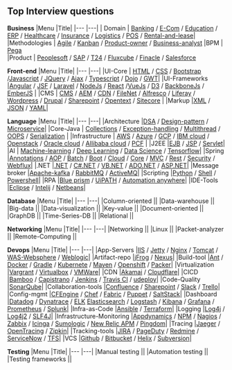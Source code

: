 ## Top Interview questions

**Business**
|Menu |Title|
|---  |---|
| Domain | [Banking](https://clouddose.blogspot.com/2020/11/banking.html) / [E-Com](https://clouddose.blogspot.com/2020/12/e-com.html) / [Education](https://clouddose.blogspot.com/2020/12/education.html) / [ERP](https://clouddose.blogspot.com/2020/11/erp.html) / [Healthcare](https://clouddose.blogspot.com/2020/12/healthcare.html) / [Insurance](https://clouddose.blogspot.com/2020/12/insurance.html) / [Logistics](https://clouddose.blogspot.com/2020/12/logistics.html) / [POS](https://clouddose.blogspot.com/2020/11/pos.html) / [Rental-and-lease](https://clouddose.blogspot.com/2020/12/rental-and-lease.html)|  
 |Methodologies | [Agile](https://clouddose.blogspot.com/2020/11/agile.html) / [Kanban](https://clouddose.blogspot.com/2021/05/kanban.html) / [Product-owner](https://clouddose.blogspot.com/2021/05/product-owners.html) / [Business-analyst](https://clouddose.blogspot.com/2021/05/business-analyst.html)
 |BPM | [Pega](https://clouddose.blogspot.com/2021/05/pega.html)     
 |Product | [Peoplesoft](https://clouddose.blogspot.com/2021/04/peoplesoft.html) / [SAP](https://clouddose.blogspot.com/2021/05/sap.html) / [T24](https://clouddose.blogspot.com/2021/06/t24.html) / [Fluxcube](https://clouddose.blogspot.com/2021/06/fluxcube.html) / [Finacle](https://clouddose.blogspot.com/2021/06/finacle.html) / [Salesforce](https://clouddose.blogspot.com/2021/02/salesforce.html)

**Front-end**
|Menu |Title|
|---  |---|
|UI-Core | [HTML](https://clouddose.blogspot.com/2020/11/html.html) / [CSS](https://clouddose.blogspot.com/2021/02/css.html) / [Bootstrap](https://clouddose.blogspot.com/2021/06/bootstrap.html) /[Javascript](https://clouddose.blogspot.com/2020/10/javascript.html) / [JQuery](https://clouddose.blogspot.com/2020/11/jquery.html) / [Ajax](https://clouddose.blogspot.com/2021/05/ajax.html) / [Typescript](https://clouddose.blogspot.com/2020/11/typescript.html) / [Dojo](https://clouddose.blogspot.com/2021/06/dojo.html) / [GWT](https://clouddose.blogspot.com/2021/06/gwt.html)|
|UI-Frameworks |[Angular](https://clouddose.blogspot.com/2020/10/angular.html) / [JSF](https://clouddose.blogspot.com/2020/11/jsf.html) / [Laravel](https://clouddose.blogspot.com/2020/11/laravel.html) / [NodeJs](https://clouddose.blogspot.com/2020/11/node.html) / [React](https://clouddose.blogspot.com/2020/10/react.html) /[VueJs](https://clouddose.blogspot.com/2020/11/vue.html) / [D3](https://clouddose.blogspot.com/2021/05/d3.html) / [BackboneJs](https://clouddose.blogspot.com/2021/05/backbonejs.html) / [EmberJS](https://clouddose.blogspot.com/2021/05/ember.html) |
|CMS | [CMS](https://clouddose.blogspot.com/2021/02/cms.html) / [AEM](https://clouddose.blogspot.com/2020/11/aem.html) / [CDN](https://clouddose.blogspot.com/2020/11/cdn.html) / [FileNet](https://clouddose.blogspot.com/2021/02/filenet.html) / [Alfresco](https://clouddose.blogspot.com/2021/05/alfresco.html) / [Liferay](https://clouddose.blogspot.com/2021/05/liferay.html) / [Wordpress](https://clouddose.blogspot.com/2020/11/wordpress.html) / [Drupal](https://clouddose.blogspot.com/2021/05/drupal.html) / [Sharepoint](https://clouddose.blogspot.com/2020/11/sharepoint.html) / [Opentext](https://clouddose.blogspot.com/2021/06/opentext.html) / [Sitecore](https://clouddose.blogspot.com/2021/05/sitecore.html) |
|Markup |[XML](https://clouddose.blogspot.com/2020/11/xml.html) / [JSON](https://clouddose.blogspot.com/2020/11/json.html) / [YAML](https://clouddose.blogspot.com/2020/11/yaml.html)|


**Language**
|Menu |Title|
|---  |---|
|Architecture |[DSA](https://clouddose.blogspot.com/2020/12/algorithms.html) / [Design-pattern](https://clouddose.blogspot.com/2020/12/scr-design-pattern.html) / [Microservice](https://clouddose.blogspot.com/2020/11/microservice.html)|
|Core-Java | [Collections](https://clouddose.blogspot.com/2021/06/collections.html") / [Exception-handling](https://clouddose.blogspot.com/2020/11/exception-handling.html") /  [Multithread](https://clouddose.blogspot.com/2021/01/multithread.html") /  [OOPS](https://clouddose.blogspot.com/2020/11/oops.html") /  [Serialization](https://clouddose.blogspot.com/2021/06/serialization.html") |
|Infrastructure | [AWS](https://clouddose.blogspot.com/2021/07/aws.html) / [Azure](https://clouddose.blogspot.com/2020/11/azure.html) / [GCP](https://clouddose.blogspot.com/2020/11/gcp-index.html) / [IBM cloud](https://clouddose.blogspot.com/2021/01/ibm-cloud.html) / [Openstack](https://clouddose.blogspot.com/2021/06/openstack.html) / [Oracle cloud](https://clouddose.blogspot.com/2021/01/oracle-cloud.html) / [Allibaba cloud](https://clouddose.blogspot.com/2021/01/allibaba-cloud.html) / [PCF](https://clouddose.blogspot.com/2020/11/pcf.html) |
|J2EE |[EJB](https://clouddose.blogspot.com/2021/01/ejb.html) / [JSP](https://clouddose.blogspot.com/2021/01/jsp.html) / [Servlet](https://clouddose.blogspot.com/2021/01/servlet.html)|
|AI | [Machine-learning](https://clouddose.blogspot.com/2020/11/machine-learning.html) / [Deep Learning](https://clouddose.blogspot.com/2021/01/deep-learning.html) / [Data Science](https://clouddose.blogspot.com/2021/01/data-science.html) / [Tensorflow](https://clouddose.blogspot.com/2021/05/tensorflow.html)|
|Spring |[Annotations](https://clouddose.blogspot.com/2020/11/blog-post.html) / [AOP](https://clouddose.blogspot.com/2020/10/spring-aop.html) / [Batch](https://clouddose.blogspot.com/2020/10/spring-batch.html) / [Boot](https://clouddose.blogspot.com/2020/11/spring-boot.html) / [Cloud](https://clouddose.blogspot.com/2020/11/spring-cloud.html) / [Core](https://clouddose.blogspot.com/2020/11/spring-core.html) / [MVC](https://clouddose.blogspot.com/2020/11/spring-mvc.html) / [Rest](https://clouddose.blogspot.com/2020/10/spring-rest.html) / [Security](https://clouddose.blogspot.com/2020/11/spring-security.html) / [Webflux](https://clouddose.blogspot.com/2020/11/spring-webflux.html)|
|.NET |[.NET](https://clouddose.blogspot.com/2021/06/net.html) / [C#.NET](https://clouddose.blogspot.com/2021/06/c.html) / [VB.NET](https://clouddose.blogspot.com/2021/06/vbnet.html) / [ADO.NET](https://clouddose.blogspot.com/2021/06/adonet.html) / [ASP.NET](https://clouddose.blogspot.com/2021/06/aspnet.html)|
|Message broker |[Apache-kafka](https://clouddose.blogspot.com/2020/10/apache-kafka.html) / [RabbitMQ](https://clouddose.blogspot.com/2021/06/rabbitmq.html) / [ActiveMQ](https://clouddose.blogspot.com/2021/06/activemq.html)|
|Scripting |[Python](https://clouddose.blogspot.com/2020/11/python.html) / [Shell](https://clouddose.blogspot.com/2020/11/shell.html) / [Powershell](https://clouddose.blogspot.com/2021/06/powershell.html)|
|RPA |[Blue prism](https://clouddose.blogspot.com/2021/01/blue-prism.html) / [UiPATH](https://clouddose.blogspot.com/2021/01/uipath.html) / [Automation anywhere](https://clouddose.blogspot.com/2021/04/automation-anywhere.html)|
|IDE-Tools |[Eclipse](https://clouddose.blogspot.com/2020/11/eclipse.html) / [Intelij](https://clouddose.blogspot.com/2020/11/intellij-idea.html) / [Netbeans](https://clouddose.blogspot.com/2020/12/netbeans.html)|

**Database**
|Menu |Title|
|---  |---|
|Column-oriented ||
|Data-warehouse ||
|Big-data ||
|Data-visualization ||
|Key-value ||
|Document-oriented ||
|GraphDB ||
|Time-Series-DB ||
|Relational ||


**Networking**
|Menu |Title|
|---  |---|
|Networking ||
|Linux ||
|Packet-analyzer ||
|Remote-Computing ||

**Devops**
|Menu |Title|
|---  |---|
|App-Servers |[IIS](https://clouddose.blogspot.com/2021/01/iis.html) / [Jetty](https://clouddose.blogspot.com/2021/01/jetty.html) / [Nginx](https://clouddose.blogspot.com/2021/01/nginx.html) / [Tomcat](https://clouddose.blogspot.com/2021/01/tomcat.html) / [WAS-Websphere](https://clouddose.blogspot.com/2021/01/was.html) / [Weblogic](https://clouddose.blogspot.com/2021/04/weblogic.html)|
|Artifact-repo |[jFrog](https://clouddose.blogspot.com/2020/12/jfrog.html) / [Nexus](https://clouddose.blogspot.com/2020/12/nexus.html)|
|Build-tool |[Ant](https://clouddose.blogspot.com/2021/01/ant.html) / [Docker](https://clouddose.blogspot.com/2020/10/docker.html) / [Gradle](https://clouddose.blogspot.com/2020/12/gradle.html) / [Kubernete](https://clouddose.blogspot.com/2020/10/kubernete.html) / [Maven](https://clouddose.blogspot.com/2020/11/maven.html) / [Openshift](https://clouddose.blogspot.com/2020/12/openshift.html) / [Packer](https://clouddose.blogspot.com/2020/11/packers.html)|
|Virtualization |[Vargrant](https://clouddose.blogspot.com/2020/11/vagrant.html) / [Virtualbox](https://clouddose.blogspot.com/2020/11/virtualbox.html) / [VMWare](https://clouddose.blogspot.com/2020/11/vmware.html)|
|CDN |[Akamai](https://clouddose.blogspot.com/2020/11/akamai.html) / [Cloudflare](https://clouddose.blogspot.com/2020/11/cloudflare.html)|
|CICD |[Bamboo](https://clouddose.blogspot.com/2020/11/bamboo.html) / [Capistrano](https://clouddose.blogspot.com/2020/12/capistrano.html) / [Jenkins](https://clouddose.blogspot.com/2020/10/jenkins.html) / [Travis CI](https://clouddose.blogspot.com/2020/11/travis-ci.html) / [udeploy](https://clouddose.blogspot.com/2021/01/udeploy.html)|
|Code-Quality |[SonarQube](https://clouddose.blogspot.com/2020/11/sonarcube.html)|
|Collaboration-tools |[Confluence](https://clouddose.blogspot.com/2020/12/confluence.html) / [Sharepoint](https://clouddose.blogspot.com/2020/12/sharepoint.html) / [Slack](https://clouddose.blogspot.com/2020/12/slack.html) / [Trello](https://clouddose.blogspot.com/2020/12/trello.html)|
|Config-mgmt |[CFEngine](https://clouddose.blogspot.com/2021/05/cfengine.html) / [Chef](https://clouddose.blogspot.com/2020/11/chef.html) / [Fabric](https://clouddose.blogspot.com/2020/12/fabric.html) / [Puppet](https://clouddose.blogspot.com/2020/11/puppet.html) / [SaltStack](https://clouddose.blogspot.com/2020/12/saltstack.html)|
|Dashboard |[Datadog](https://clouddose.blogspot.com/2020/11/datadog.html) / [Dynatrace](https://clouddose.blogspot.com/2020/10/dynatrace.html) / [ELK](https://clouddose.blogspot.com/2021/01/elk.html) [Elasticsearch](https://clouddose.blogspot.com/2021/04/elasticsearch_16.html) / [Logstash](https://clouddose.blogspot.com/2021/04/logstash.html) / [Kibana](https://clouddose.blogspot.com/2020/11/kibana.html) / [Grafana](https://clouddose.blogspot.com/2020/11/grafana.html) / [Prometheus](https://clouddose.blogspot.com/2020/11/prometheus.html) / [Splunk](https://clouddose.blogspot.com/2020/10/splunk.html)|
|Infra-as-Code |[Ansible](https://clouddose.blogspot.com/2020/10/ansible.html) / [Terraform](https://clouddose.blogspot.com/2020/11/terraform.html)|
|Logging |[Log4j](https://clouddose.blogspot.com/2020/12/log4j.html) / [Log4j2](https://clouddose.blogspot.com/2021/06/log4j2.html) / [SLF4J](https://clouddose.blogspot.com/2021/06/slf4j.html)|
|Infrastructure-Monitoring |[Appdynamics](https://clouddose.blogspot.com/2020/12/appdynamics.html) / [NPM](https://clouddose.blogspot.com/2020/12/npm.html) / [Nagios](https://clouddose.blogspot.com/2020/11/nagios.html) / [Zabbix](https://clouddose.blogspot.com/2020/11/zabbix.html) / [Icinga](https://clouddose.blogspot.com/2020/12/icinga.html) / [Sumologic](https://clouddose.blogspot.com/2020/11/sumo-logic.html) / [New Relic APM](https://clouddose.blogspot.com/2020/12/new-relic-apm.html) / [Pingdom](https://clouddose.blogspot.com/2020/12/pingdom.html)|
|Tracing |[Jaeger](https://clouddose.blogspot.com/2020/11/jaeger.html) / [OpenTracing](https://clouddose.blogspot.com/2021/01/opentracing.html) / [Zipkin](https://clouddose.blogspot.com/2020/11/zipkin.html)|
|Tracking-tools |[JIRA](https://clouddose.blogspot.com/2020/11/jira.html) / [PageDuty](https://clouddose.blogspot.com/2020/11/pagerduty.html) / [Redmine](https://clouddose.blogspot.com/2020/12/redmine.html) / [ServiceNow](https://clouddose.blogspot.com/2020/11/servicenow.html) / [TFS](https://clouddose.blogspot.com/2020/12/tfs-team-foundation-server.html)|
|VCS |[Github](https://clouddose.blogspot.com/2020/10/github.html) / [Bitbucket](https://clouddose.blogspot.com/2020/12/bitbucket.html) / [Helix](https://clouddose.blogspot.com/2020/12/helix.html) / [Subversion](https://clouddose.blogspot.com/2021/01/subversion.html)|


**Testing**
|Menu |Title|
|---  |---|
|Manual testing ||
|Automation testing ||
|Testing frameworks ||
